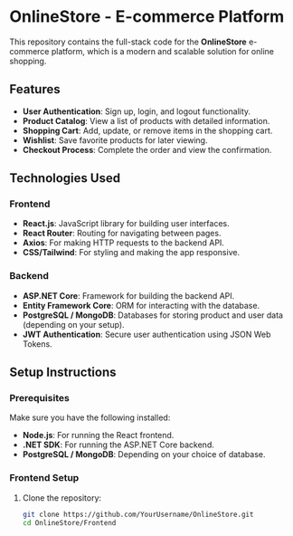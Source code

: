 # OnlineStore - E-commerce Platform

This repository contains the full-stack code for the **OnlineStore** e-commerce platform, which is a modern and scalable solution for online shopping.

## Features
- **User Authentication**: Sign up, login, and logout functionality.
- **Product Catalog**: View a list of products with detailed information.
- **Shopping Cart**: Add, update, or remove items in the shopping cart.
- **Wishlist**: Save favorite products for later viewing.
- **Checkout Process**: Complete the order and view the confirmation.

## Technologies Used

### Frontend
- **React.js**: JavaScript library for building user interfaces.
- **React Router**: Routing for navigating between pages.
- **Axios**: For making HTTP requests to the backend API.
- **CSS/Tailwind**: For styling and making the app responsive.

### Backend
- **ASP.NET Core**: Framework for building the backend API.
- **Entity Framework Core**: ORM for interacting with the database.
- **PostgreSQL / MongoDB**: Databases for storing product and user data (depending on your setup).
- **JWT Authentication**: Secure user authentication using JSON Web Tokens.

## Setup Instructions

### Prerequisites
Make sure you have the following installed:
- **Node.js**: For running the React frontend.
- **.NET SDK**: For running the ASP.NET Core backend.
- **PostgreSQL / MongoDB**: Depending on your choice of database.

### Frontend Setup
1. Clone the repository:
   ```bash
   git clone https://github.com/YourUsername/OnlineStore.git
   cd OnlineStore/Frontend
